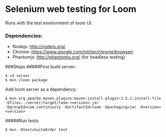 # Selenium web testing for Loom

Runs with the test environment of loom UI.

### Dependencies:
   * Nodejs: http://nodejs.org/
   * Chrome: https://www.google.com/intl/en/chrome/browser/
   * Phantomjs: http://phantomjs.org/ (for headless testing)

###Steps
#####First build server:

```
$ cd server
$ mvn clean package
```

Add loom server as a dependency:

```
$ mvn org.apache.maven.plugins:maven-install-plugin:2.5.1:install-file -Dfile=../server/target/loom-<version>.jar 
-DgroupId=com.continuuity -DartifactId=loom -Dpackaging=jar -Dversion=<version>
```

#####Run tests:

```
$ mvn -Dtest=SuiteOrder test
```

